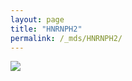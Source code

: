 ```yaml
---
layout: page
title: "HNRNPH2"
permalink: /_mds/HNRNPH2/
---
```


![](../../algns0/5HSAA050075_aln_report.png?raw=true)